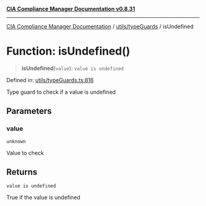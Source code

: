 [**CIA Compliance Manager Documentation v0.8.31**](../../../README.md)

***

[CIA Compliance Manager Documentation](../../../modules.md) / [utils/typeGuards](../README.md) / isUndefined

# Function: isUndefined()

> **isUndefined**(`value`): `value is undefined`

Defined in: [utils/typeGuards.ts:816](https://github.com/Hack23/cia-compliance-manager/blob/85c025371255f412469ec0119911b7cb143a6212/src/utils/typeGuards.ts#L816)

Type guard to check if a value is undefined

## Parameters

### value

`unknown`

Value to check

## Returns

`value is undefined`

True if the value is undefined
